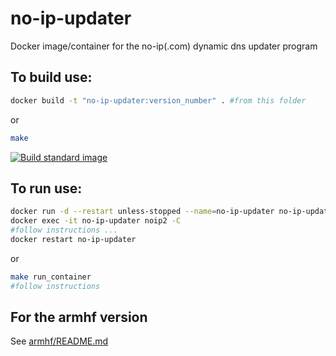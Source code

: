 # no-ip-updater
Docker image/container for the no-ip(.com) dynamic dns updater program 

## To build use: 
```sh
docker build -t "no-ip-updater:version_number" . #from this folder
```
or
```sh
make
```

[![Build standard image](https://github.com/ms-afk/no-ip-docker-image/actions/workflows/docker-image.yml/badge.svg?branch=main)](https://github.com/ms-afk/no-ip-docker-image/actions/workflows/docker-image.yml)

## To run use:
```sh
docker run -d --restart unless-stopped --name=no-ip-updater no-ip-updater:version_number
docker exec -it no-ip-updater noip2 -C
#follow instructions ...
docker restart no-ip-updater
```
or
```sh
make run_container
#follow instructions
```

## For the armhf version
See [armhf/README.md](armhf/README.md)
